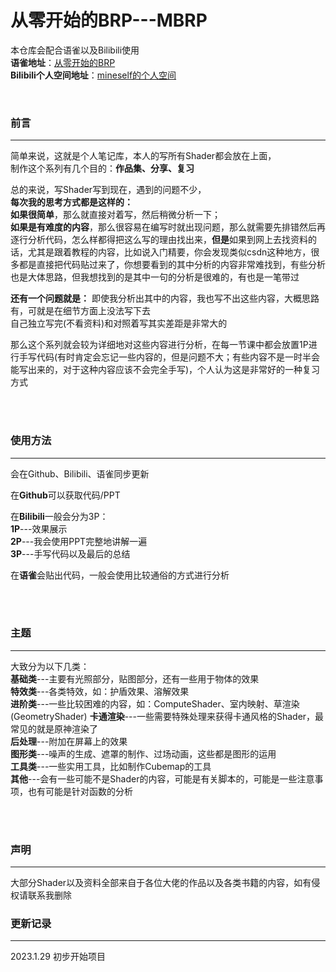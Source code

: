 # 从零开始的BRP---MBRP

本仓库会配合语雀以及Bilibili使用  
**语雀地址**：[从零开始的BRP](https://www.yuque.com/mineself/sra9a9)  
**Bilibili个人空间地址**：[mineself的个人空间](https://space.bilibili.com/3638820?spm_id_from=333.788.0.0)


<br>


### 前言
---
简单来说，这就是个人笔记库，本人的写所有Shader都会放在上面，  
制作这个系列有几个目的：**作品集、分享、复习**

总的来说，写Shader写到现在，遇到的问题不少，  
**每次我的思考方式都是这样的：**  
**如果很简单**，那么就直接对着写，然后稍微分析一下；  
**如果是有难度的内容**，那么很容易在编写时就出现问题，那么就需要先排错然后再逐行分析代码，怎么样都得把这么写的理由找出来，**但是**如果到网上去找资料的话，尤其是跟着教程的内容，比如说入门精要，你会发现类似csdn这种地方，很多都是直接把代码贴过来了，你想要看到的其中分析的内容非常难找到，有些分析也是大体思路，但我想找到的是其中一句的分析是很难的，有也是一笔带过

**还有一个问题就是：**
即使我分析出其中的内容，我也写不出这些内容，大概思路有，可就是在细节方面上没法写下去  
自己独立写完(不看资料)和对照着写其实差距是非常大的

那么这个系列就会较为详细地对这些内容进行分析，在每一节课中都会放置1P进行手写代码(有时肯定会忘记一些内容的，但是问题不大；有些内容不是一时半会能写出来的，对于这种内容应该不会完全手写)，个人认为这是非常好的一种复习方式



<br>
<br>



### 使用方法
---
会在Github、Bilibili、语雀同步更新

在**Github**可以获取代码/PPT

在**Bilibili**一般会分为3P：  
**1P**---效果展示  
**2P**---我会使用PPT完整地讲解一遍  
**3P**---手写代码以及最后的总结  

在**语雀**会贴出代码，一般会使用比较通俗的方式进行分析



<br>
<br>



### 主题
---
大致分为以下几类：  
**基础类**---主要有光照部分，贴图部分，还有一些用于物体的效果  
**特效类**---各类特效，如：护盾效果、溶解效果  
**进阶类**---一些比较困难的内容，如：ComputeShader、室内映射、草渲染  (GeometryShader)
**卡通渲染**---一些需要特殊处理来获得卡通风格的Shader，最常见的就是原神渲染了  
**后处理**---附加在屏幕上的效果  
**图形类**---噪声的生成、遮罩的制作、过场动画，这些都是图形的运用  
**工具类**---一些实用工具，比如制作Cubemap的工具  
**其他**---会有一些可能不是Shader的内容，可能是有关脚本的，可能是一些注意事项，也有可能是针对函数的分析



<br>
<br>



### 声明
---
大部分Shader以及资料全部来自于各位大佬的作品以及各类书籍的内容，如有侵权请联系我删除


### 更新记录
---
2023.1.29    初步开始项目

